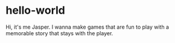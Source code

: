 # hello-world

Hi, it's me Jasper. 
I wanna make games that are fun to play with a memorable story that stays with the player. 
